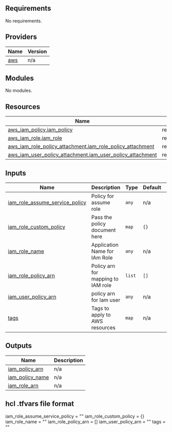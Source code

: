 ## Requirements

No requirements.

## Providers

| Name | Version |
|------|---------|
| <a name="provider_aws"></a> [aws](#provider\_aws) | n/a |

## Modules

No modules.

## Resources

| Name | Type |
|------|------|
| [aws_iam_policy.iam_policy](https://registry.terraform.io/providers/hashicorp/aws/latest/docs/resources/iam_policy) | resource |
| [aws_iam_role.iam_role](https://registry.terraform.io/providers/hashicorp/aws/latest/docs/resources/iam_role) | resource |
| [aws_iam_role_policy_attachment.iam_role_policy_attachment](https://registry.terraform.io/providers/hashicorp/aws/latest/docs/resources/iam_role_policy_attachment) | resource |
| [aws_iam_user_policy_attachment.iam_user_policy_attachment](https://registry.terraform.io/providers/hashicorp/aws/latest/docs/resources/iam_user_policy_attachment) | resource |

## Inputs

| Name | Description | Type | Default | Required |
|------|-------------|------|---------|:--------:|
| <a name="input_iam_role_assume_service_policy"></a> [iam\_role\_assume\_service\_policy](#input\_iam\_role\_assume\_service\_policy) | Policy for assume role | `any` | n/a | yes |
| <a name="input_iam_role_custom_policy"></a> [iam\_role\_custom\_policy](#input\_iam\_role\_custom\_policy) | Pass the policy document here | `map` | `{}` | no |
| <a name="input_iam_role_name"></a> [iam\_role\_name](#input\_iam\_role\_name) | Application Name for IAm Role | `any` | n/a | yes |
| <a name="input_iam_role_policy_arn"></a> [iam\_role\_policy\_arn](#input\_iam\_role\_policy\_arn) | Policy arn for mapping to IAM role | `list` | `[]` | no |
| <a name="input_iam_user_policy_arn"></a> [iam\_user\_policy\_arn](#input\_iam\_user\_policy\_arn) | policy arn for Iam user | `any` | n/a | yes |
| <a name="input_tags"></a> [tags](#input\_tags) | Tags to apply to AWS resources | `map` | n/a | yes |

## Outputs

| Name | Description |
|------|-------------|
| <a name="output_iam_policy_arn"></a> [iam\_policy\_arn](#output\_iam\_policy\_arn) | n/a |
| <a name="output_iam_policy_name"></a> [iam\_policy\_name](#output\_iam\_policy\_name) | n/a |
| <a name="output_iam_role_arn"></a> [iam\_role\_arn](#output\_iam\_role\_arn) | n/a |


## hcl .tfvars file format

iam_role_assume_service_policy = ""
iam_role_custom_policy         = {}
iam_role_name                  = ""
iam_role_policy_arn            = []
iam_user_policy_arn            = ""
tags                           = ""
